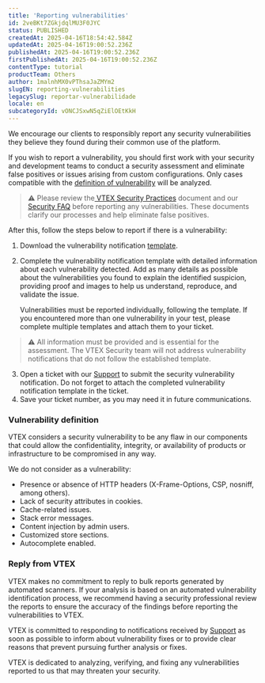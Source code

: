 ```yaml
---
title: 'Reporting vulnerabilities'
id: 2veBKt7ZGkjdqlMU3F0JYC
status: PUBLISHED
createdAt: 2025-04-16T18:54:42.584Z
updatedAt: 2025-04-16T19:00:52.236Z
publishedAt: 2025-04-16T19:00:52.236Z
firstPublishedAt: 2025-04-16T19:00:52.236Z
contentType: tutorial
productTeam: Others
author: 1malnhMX0vPThsaJaZMYm2
slugEN: reporting-vulnerabilities
legacySlug: reportar-vulnerabilidade
locale: en
subcategoryId: vONCJSxwN5qZiElOEtKkH
---
```


We encourage our clients to responsibly report any security vulnerabilities they believe they found during their common use of the platform.

If you wish to report a vulnerability, you should first work with your security and development teams to conduct a security assessment and eliminate false positives or issues arising from custom configurations. Only cases compatible with the [definition of vulnerability](#vulnerability-definition) will be analyzed.

> ⚠️ Please review the[ VTEX Security Practices](https://vtex.com/us-en/security/security-practices/) document and our[ Security FAQ](/en/tutorial/the-risk-assessment-process--4K97IpqkpCpDYsZOSxtfkX#risk-assessment-at-vtex) before reporting any vulnerabilities. These documents clarify our processes and help eliminate false positives.

After this, follow the steps below to report if there is a vulnerability:

1. Download the vulnerability notification [template](https://assets.ctfassets.net/alneenqid6w5/7FNzoEpl67wH6crmW98If2/fdab37d3a7a49778abfaca7ca7531fe8/Modelo__Comunica____o_de_Vulnerabilidade_-_EN_v2.pdf).
2. Complete the vulnerability notification template with detailed information about each vulnerability detected. Add as many details as possible about the vulnerabilities you found to explain the identified suspicion, providing proof and images to help us understand, reproduce, and validate the issue.

   Vulnerabilities must be reported individually, following the template. If you encountered more than one vulnerability in your test, please complete multiple templates and attach them to your ticket.

  > ⚠️ All information must be provided and is essential for the assessment. The VTEX Security team will not address vulnerability notifications that do not follow the established template.

3. Open a ticket with our [Support](/en/support) to submit the security vulnerability notification. Do not forget to attach the completed vulnerability notification template in the ticket.
4. Save your ticket number, as you may need it in future communications.

### Vulnerability definition

VTEX considers a security vulnerability to be any flaw in our components that could allow the confidentiality, integrity, or availability of products or infrastructure to be compromised in any way.

We do not consider as a vulnerability:

* Presence or absence of HTTP headers (X-Frame-Options, CSP, nosniff, among others).
* Lack of security attributes in cookies.
* Cache-related issues.
* Stack error messages.
* Content injection by admin users.
* Customized store sections.
* Autocomplete enabled.

### Reply from VTEX

VTEX makes no commitment to reply to bulk reports generated by automated scanners. If your analysis is based on an automated vulnerability identification process, we recommend having a security professional review the reports to ensure the accuracy of the findings before reporting the vulnerabilities to VTEX.

VTEX is committed to responding to notifications received by [Support](/en/support) as soon as possible to inform about vulnerability fixes or to provide clear reasons that prevent pursuing further analysis or fixes.

VTEX is dedicated to analyzing, verifying, and fixing any vulnerabilities reported to us that may threaten your security.
